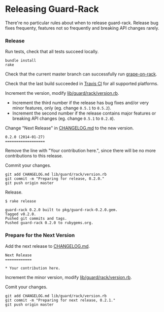 Releasing Guard-Rack
====================

There're no particular rules about when to release guard-rack. Release bug fixes frequenty, features not so frequently and breaking API changes rarely.

### Release

Run tests, check that all tests succeed locally.

```
bundle install
rake
```

Check that the current master branch can successfully run [grape-on-rack](https://github.com/dblock/grape-on-rack).

Check that the last build succeeded in [Travis CI](https://travis-ci.org/dblock/guard-rack) for all supported platforms.

Increment the version, modify [lib/guard/rack/version.rb](lib/guard/rack/version.rb).

*  Increment the third number if the release has bug fixes and/or very minor features, only (eg. change `0.5.1` to `0.5.2`).
*  Increment the second number if the release contains major features or breaking API changes (eg. change `0.5.1` to `0.2.0`).

Change "Next Release" in [CHANGELOG.md](CHANGELOG.md) to the new version.

```
0.2.0 (2014-01-27)
==================
```

Remove the line with "Your contribution here.", since there will be no more contributions to this release.

Commit your changes.

```
git add CHANGELOG.md lib/guard/rack/version.rb
git commit -m "Preparing for release, 0.2.0."
git push origin master
```

Release.

```
$ rake release

guard-rack 0.2.0 built to pkg/guard-rack-0.2.0.gem.
Tagged v0.2.0.
Pushed git commits and tags.
Pushed guard-rack 0.2.0 to rubygems.org.
```

### Prepare for the Next Version

Add the next release to [CHANGELOG.md](CHANGELOG.md).

```
Next Release
============

* Your contribution here.
```

Increment the minor version, modify [lib/guard/rack/version.rb](lib/guard/rack/version.rb).

Comit your changes.

```
git add CHANGELOG.md lib/guard/rack/version.rb
git commit -m "Preparing for next release, 0.2.1."
git push origin master
```
